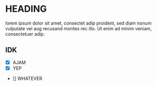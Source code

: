 # HEADING

lorem ipsum dolor sit amet, consectet adip proident, sed diam nonum vulputate vel aug recusand montes rec illo. Ut enim ad minim veniam, consectetuer adip.

## IDK

- [x] AJAM
- [x] YEP
- [] WHATEVER
